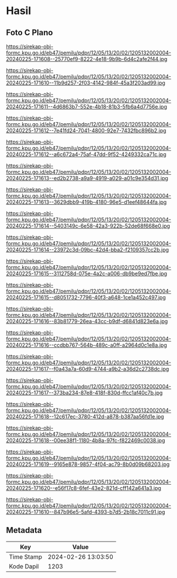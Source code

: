 # Hasil

## Foto C Plano

https://sirekap-obj-formc.kpu.go.id/eb47/pemilu/pdpr/12/05/13/20/02/1205132002004-20240225-171608--25770ef9-8222-4e18-9b9b-6d4c2afe2f44.jpg

https://sirekap-obj-formc.kpu.go.id/eb47/pemilu/pdpr/12/05/13/20/02/1205132002004-20240225-171610--11b9d257-2f03-4142-984f-45a3f203ad99.jpg

https://sirekap-obj-formc.kpu.go.id/eb47/pemilu/pdpr/12/05/13/20/02/1205132002004-20240225-171611--4d6863b7-552e-4b18-81b3-5fb6a4d7756e.jpg

https://sirekap-obj-formc.kpu.go.id/eb47/pemilu/pdpr/12/05/13/20/02/1205132002004-20240225-171612--7e41fd24-7041-4800-92e7-7432fbc896b2.jpg

https://sirekap-obj-formc.kpu.go.id/eb47/pemilu/pdpr/12/05/13/20/02/1205132002004-20240225-171612--a6c672a4-75af-47dd-9f52-4249332ca71c.jpg

https://sirekap-obj-formc.kpu.go.id/eb47/pemilu/pdpr/12/05/13/20/02/1205132002004-20240225-171613--ed2b2738-a9a9-4919-a029-a01c9e354d31.jpg

https://sirekap-obj-formc.kpu.go.id/eb47/pemilu/pdpr/12/05/13/20/02/1205132002004-20240225-171613--3629dbb9-419b-4180-96e5-d1eef48644fa.jpg

https://sirekap-obj-formc.kpu.go.id/eb47/pemilu/pdpr/12/05/13/20/02/1205132002004-20240225-171614--5403149c-6e58-42a3-922b-52de68f668e0.jpg

https://sirekap-obj-formc.kpu.go.id/eb47/pemilu/pdpr/12/05/13/20/02/1205132002004-20240225-171614--23972c3d-09bc-42d4-bba2-f2109357cc2b.jpg

https://sirekap-obj-formc.kpu.go.id/eb47/pemilu/pdpr/12/05/13/20/02/1205132002004-20240225-171615--3112758d-075e-4a2c-a006-db9be9ed7fbe.jpg

https://sirekap-obj-formc.kpu.go.id/eb47/pemilu/pdpr/12/05/13/20/02/1205132002004-20240225-171615--d8051732-7796-40f3-a648-1ce1a452c497.jpg

https://sirekap-obj-formc.kpu.go.id/eb47/pemilu/pdpr/12/05/13/20/02/1205132002004-20240225-171616--83b81779-26ea-43cc-b9df-d6841d823e6a.jpg

https://sirekap-obj-formc.kpu.go.id/eb47/pemilu/pdpr/12/05/13/20/02/1205132002004-20240225-171616--ccdbb767-564b-489c-a0ff-a2964d0c1e8a.jpg

https://sirekap-obj-formc.kpu.go.id/eb47/pemilu/pdpr/12/05/13/20/02/1205132002004-20240225-171617--f0a43a7a-60d9-4744-a9b2-a36d2c2738dc.jpg

https://sirekap-obj-formc.kpu.go.id/eb47/pemilu/pdpr/12/05/13/20/02/1205132002004-20240225-171617--373ba234-87e8-418f-830d-ffcc1af40c7b.jpg

https://sirekap-obj-formc.kpu.go.id/eb47/pemilu/pdpr/12/05/13/20/02/1205132002004-20240225-171618--12c617ec-3780-412d-a878-b387aa56fd1e.jpg

https://sirekap-obj-formc.kpu.go.id/eb47/pemilu/pdpr/12/05/13/20/02/1205132002004-20240225-171618--00ee38f1-1180-4b8a-97fc-f822469c0038.jpg

https://sirekap-obj-formc.kpu.go.id/eb47/pemilu/pdpr/12/05/13/20/02/1205132002004-20240225-171619--9165e878-9857-4f04-ac79-8b0d09b68203.jpg

https://sirekap-obj-formc.kpu.go.id/eb47/pemilu/pdpr/12/05/13/20/02/1205132002004-20240225-171620--e56f17c8-6fef-43e2-821d-cff142a641a3.jpg

https://sirekap-obj-formc.kpu.go.id/eb47/pemilu/pdpr/12/05/13/20/02/1205132002004-20240225-171610--847b96e5-5afd-4393-b7d5-2b18c7011c91.jpg


## Metadata

| Key        | Value               |
| ---------- | ------------------- |
| Time Stamp | 2024-02-26 13:03:50 |
| Kode Dapil | 1203                |



